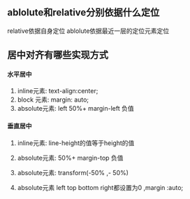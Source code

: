 ## ablolute和relative分别依据什么定位

relative依据自身定位
ablolute依据最近一层的定位元素定位


## 居中对齐有哪些实现方式


#### 水平居中

1. inline元素: text-align:center;
2. block 元素: margin: auto;
3. absolute元素: left 50%+ margin-left 负值


#### 垂直居中


1. inline元素: line-height的值等于height的值

2. absolute元素:  50%+ margin-top 负值
3. absolute元素: transform(-50% ,- 50%)
4. absolute元素 left top bottom right都设置为0 ,margin :auto; 
